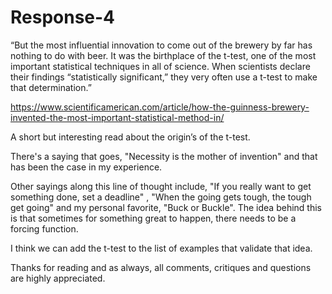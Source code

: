 # Response-4

“But the most influential innovation to come out of the brewery by far
has nothing to do with beer. It was the birthplace of the t-test, one of
the most important statistical techniques in all of science. When
scientists declare their findings “statistically significant,” they very
often use a t-test to make that determination.”

<https://www.scientificamerican.com/article/how-the-guinness-brewery-invented-the-most-important-statistical-method-in/>

A short but interesting read about the origin’s of the t-test.

There's a saying that goes, "Necessity is the mother of invention" and that has been the case in my experience.

Other sayings along this line of thought include, "If you really want to get something done, set a deadline" , "When the going gets tough, the tough get going" and my personal favorite, "Buck or Buckle". The idea behind this is that sometimes for something great to happen, there needs to be a forcing function.

I think we can add the t-test to the list of examples that validate that idea.

Thanks for reading and as always, all comments, critiques and questions are highly appreciated.
